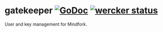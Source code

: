 gatekeeper [![GoDoc](https://godoc.org/github.com/mindfork/gatekeeper?status.png)](http://godoc.org/github.com/mindfork/gatekeeper) [![wercker status](https://app.wercker.com/status/2ac52a2864f8f5a0238ed3b97514e991/s/master "wercker status")](https://app.wercker.com/project/bykey/2ac52a2864f8f5a0238ed3b97514e991)
==========

User and key management for Mindfork.

